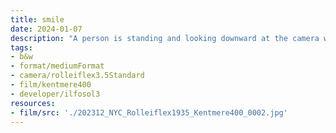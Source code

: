 ```yaml
---
title: smile
date: 2024-01-07
description: "A person is standing and looking downward at the camera with a confident smile, they can be seen waist up. Behind the person there is a poster of a model almost mirroring the pose, they're almost lined up and the model's hat looks it's on the person."
tags:
- b&w
- format/mediumFormat
- camera/rolleiflex3.5Standard
- film/kentmere400
- developer/ilfosol3
resources:
- film/src: './202312_NYC_Rolleiflex1935_Kentmere400_0002.jpg'
---
```


